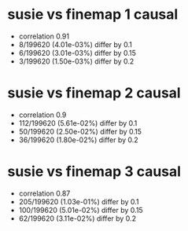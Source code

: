 # susie vs finemap  1 causal

- correlation 0.91
- 8/199620 (4.01e-03%) differ by 0.1
- 6/199620 (3.01e-03%) differ by 0.15
- 3/199620 (1.50e-03%) differ by 0.2


# susie vs finemap  2 causal

- correlation 0.9
- 112/199620 (5.61e-02%) differ by 0.1
- 50/199620 (2.50e-02%) differ by 0.15
- 36/199620 (1.80e-02%) differ by 0.2


# susie vs finemap  3 causal

- correlation 0.87
- 205/199620 (1.03e-01%) differ by 0.1
- 100/199620 (5.01e-02%) differ by 0.15
- 62/199620 (3.11e-02%) differ by 0.2


